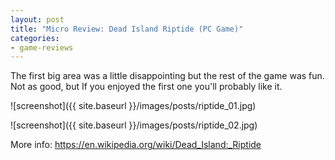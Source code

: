 ```yaml
---
layout: post
title: "Micro Review: Dead Island Riptide (PC Game)"
categories:
- game-reviews
---
```



The first big area was a little disappointing but the rest of the game was fun. Not as good, but If you enjoyed the first one you'll probably like it.


![screenshot]({{ site.baseurl }}/images/posts/riptide_01.jpg)

![screenshot]({{ site.baseurl }}/images/posts/riptide_02.jpg)

<p>More info: <a href="https://en.wikipedia.org/wiki/Dead_Island:_Riptide">https://en.wikipedia.org/wiki/Dead_Island:_Riptide</a><p>

